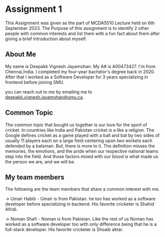 
# Assignment 1

This Assignment was given as the part of MCDA5510 Lecture held on 6th September 2023. The Purpose of this assignment is to identify 2 other people with common interests and list them with a fun fact about them after giving a brief Introduction about myself.




## About Me

My name is Deepakk Vignesh Jayamohan. My A# is A00473427. I'm from Chennai,India. I completed my four-year bachelor's degree back in 2020. After that I worked as a Software Developer for 3 years specializing in frontend before joining SMU.

you can reach out to me by emailing me to deepakk.vignesh.jayamohan@smu.ca.

## Common Topic

The common topic that bought us together is our love for the sport of cricket. In countries like India and Pakistan cricket is a like a religion. The Google defines cricket as a game played with a ball and bat by two sides of usually 11 players each on a large field centering upon two wickets each defended by a batsman. But, there is more to it. The definition misses the memories, the emotions, and the pride when our respective national teams step into the field. And those factors mixed with our blood is what made us the person we are, and we will be.

## My team members

The following are the team members that share a common interest with me.

-> Umair Habib - Umair is from Pakistan. he too has worked as a software developer before specializing in backend. His favorite cricketer is Shahid Afridi.

-> Noman Shafi - Noman is from Pakistan. Like the rest of us Noman has worked as a software developer too with only difference being that he is a full-stack developer. His favorite cricketer is Shoaib aktar.

